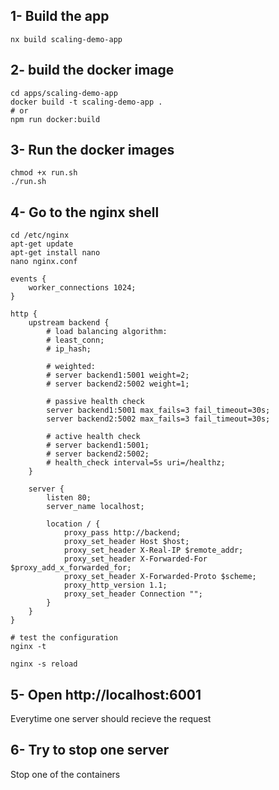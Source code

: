 ## 1- Build the app

```
nx build scaling-demo-app
```

## 2- build the docker image

```
cd apps/scaling-demo-app
docker build -t scaling-demo-app .
# or
npm run docker:build
```

## 3- Run the docker images

```
chmod +x run.sh
./run.sh
```

## 4- Go to the nginx shell

```
cd /etc/nginx
apt-get update
apt-get install nano
nano nginx.conf
```

```
events {
    worker_connections 1024;
}

http {
    upstream backend {
        # load balancing algorithm:
        # least_conn;
        # ip_hash;

        # weighted:
        # server backend1:5001 weight=2;
        # server backend2:5002 weight=1;

        # passive health check
        server backend1:5001 max_fails=3 fail_timeout=30s;
        server backend2:5002 max_fails=3 fail_timeout=30s;

        # active health check
        # server backend1:5001;
        # server backend2:5002;
        # health_check interval=5s uri=/healthz;
    }

    server {
        listen 80;
        server_name localhost;

        location / {
            proxy_pass http://backend;
            proxy_set_header Host $host;
            proxy_set_header X-Real-IP $remote_addr;
            proxy_set_header X-Forwarded-For $proxy_add_x_forwarded_for;
            proxy_set_header X-Forwarded-Proto $scheme;
            proxy_http_version 1.1;
            proxy_set_header Connection "";
        }
    }
}
```

```
# test the configuration
nginx -t

nginx -s reload
```

## 5- Open http://localhost:6001

Everytime one server should recieve the request

## 6- Try to stop one server

Stop one of the containers
